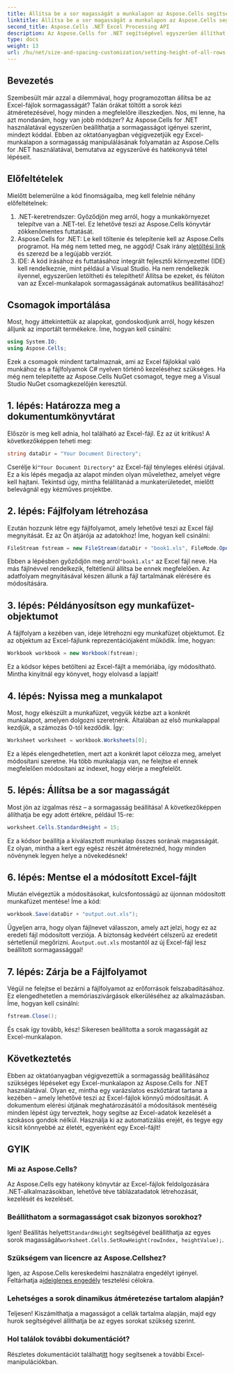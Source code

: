 ```yaml
---
title: Állítsa be a sor magasságát a munkalapon az Aspose.Cells segítségével .NET-hez
linktitle: Állítsa be a sor magasságát a munkalapon az Aspose.Cells segítségével .NET-hez
second_title: Aspose.Cells .NET Excel Processing API
description: Az Aspose.Cells for .NET segítségével egyszerűen állíthat be sormagasságot az Excel munkalapokon. Kövesse átfogó útmutatónkat a lépésenkénti utasításokért.
type: docs
weight: 13
url: /hu/net/size-and-spacing-customization/setting-height-of-all-rows-in-worksheet/
---
```

## Bevezetés
Szembesült már azzal a dilemmával, hogy programozottan állítsa be az Excel-fájlok sormagasságát? Talán órákat töltött a sorok kézi átméretezésével, hogy minden a megfelelőre illeszkedjen. Nos, mi lenne, ha azt mondanám, hogy van jobb módszer? Az Aspose.Cells for .NET használatával egyszerűen beállíthatja a sormagasságot igényei szerint, mindezt kóddal. Ebben az oktatóanyagban végigvezetjük egy Excel-munkalapon a sormagasság manipulálásának folyamatán az Aspose.Cells for .NET használatával, bemutatva az egyszerűvé és hatékonyvá tétel lépéseit.
## Előfeltételek
Mielőtt belemerülne a kód finomságaiba, meg kell felelnie néhány előfeltételnek:
1. .NET-keretrendszer: Győződjön meg arról, hogy a munkakörnyezet telepítve van a .NET-tel. Ez lehetővé teszi az Aspose.Cells könyvtár zökkenőmentes futtatását.
2.  Aspose.Cells for .NET: Le kell töltenie és telepítenie kell az Aspose.Cells programot. Ha még nem tetted meg, ne aggódj! Csak irány a[letöltési link](https://releases.aspose.com/cells/net/) és szerezd be a legújabb verziót.
3. IDE: A kód írásához és futtatásához integrált fejlesztői környezettel (IDE) kell rendelkeznie, mint például a Visual Studio. Ha nem rendelkezik ilyennel, egyszerűen letöltheti és telepítheti!
Állítsa be ezeket, és félúton van az Excel-munkalapok sormagasságának automatikus beállításához!
## Csomagok importálása
Most, hogy áttekintettük az alapokat, gondoskodjunk arról, hogy készen álljunk az importált termékekre. Íme, hogyan kell csinálni:
```csharp
using System.IO;
using Aspose.Cells;
```
Ezek a csomagok mindent tartalmaznak, ami az Excel fájlokkal való munkához és a fájlfolyamok C# nyelven történő kezeléséhez szükséges. Ha még nem telepítette az Aspose.Cells NuGet csomagot, tegye meg a Visual Studio NuGet csomagkezelőjén keresztül.
## 1. lépés: Határozza meg a dokumentumkönyvtárat
Először is meg kell adnia, hol található az Excel-fájl. Ez az út kritikus! A következőképpen teheti meg:
```csharp
string dataDir = "Your Document Directory";
```
 Cserélje ki`"Your Document Directory"` az Excel-fájl tényleges elérési útjával. Ez a kis lépés megadja az alapot minden olyan művelethez, amelyet végre kell hajtani. Tekintsd úgy, mintha felállítanád a munkaterületedet, mielőtt belevágnál egy kézműves projektbe.
## 2. lépés: Fájlfolyam létrehozása
Ezután hozzunk létre egy fájlfolyamot, amely lehetővé teszi az Excel fájl megnyitását. Ez az Ön átjárója az adatokhoz! Íme, hogyan kell csinálni:
```csharp
FileStream fstream = new FileStream(dataDir + "book1.xls", FileMode.Open);
```
 Ebben a lépésben győződjön meg arról`"book1.xls"` az Excel fájl neve. Ha más fájlnévvel rendelkezik, feltétlenül állítsa be ennek megfelelően. Az adatfolyam megnyitásával készen állunk a fájl tartalmának elérésére és módosítására.
## 3. lépés: Példányosítson egy munkafüzet-objektumot
A fájlfolyam a kezében van, ideje létrehozni egy munkafüzet objektumot. Ez az objektum az Excel-fájlunk reprezentációjaként működik. Íme, hogyan:
```csharp
Workbook workbook = new Workbook(fstream);
```
Ez a kódsor képes betölteni az Excel-fájlt a memóriába, így módosítható. Mintha kinyitnál egy könyvet, hogy elolvasd a lapjait!
## 4. lépés: Nyissa meg a munkalapot
Most, hogy elkészült a munkafüzet, vegyük kézbe azt a konkrét munkalapot, amelyen dolgozni szeretnénk. Általában az első munkalappal kezdjük, a számozás 0-tól kezdődik. Így:
```csharp
Worksheet worksheet = workbook.Worksheets[0];
```
Ez a lépés elengedhetetlen, mert azt a konkrét lapot célozza meg, amelyet módosítani szeretne. Ha több munkalapja van, ne felejtse el ennek megfelelően módosítani az indexet, hogy elérje a megfelelőt.
## 5. lépés: Állítsa be a sor magasságát
Most jön az izgalmas rész – a sormagasság beállítása! A következőképpen állíthatja be egy adott értékre, például 15-re:
```csharp
worksheet.Cells.StandardHeight = 15;
```
Ez a kódsor beállítja a kiválasztott munkalap összes sorának magasságát. Ez olyan, mintha a kert egy egész részét átméreteznéd, hogy minden növénynek legyen helye a növekedésnek!
## 6. lépés: Mentse el a módosított Excel-fájlt
Miután elvégeztük a módosításokat, kulcsfontosságú az újonnan módosított munkafüzet mentése! Íme a kód:
```csharp
workbook.Save(dataDir + "output.out.xls");
```
 Ügyeljen arra, hogy olyan fájlnevet válasszon, amely azt jelzi, hogy ez az eredeti fájl módosított verziója. A biztonság kedvéért célszerű az eredetit sértetlenül megőrizni. A`output.out.xls` mostantól az új Excel-fájl lesz beállított sormagassággal!
## 7. lépés: Zárja be a Fájlfolyamot
Végül ne felejtse el bezárni a fájlfolyamot az erőforrások felszabadításához. Ez elengedhetetlen a memóriaszivárgások elkerüléséhez az alkalmazásban. Íme, hogyan kell csinálni:
```csharp
fstream.Close();
```
És csak így tovább, kész! Sikeresen beállította a sorok magasságát az Excel-munkalapon.
## Következtetés
Ebben az oktatóanyagban végigvezettük a sormagasság beállításához szükséges lépéseket egy Excel-munkalapon az Aspose.Cells for .NET használatával. Olyan ez, mintha egy varázslatos eszköztárat tartana a kezében – amely lehetővé teszi az Excel-fájlok könnyű módosítását. A dokumentum elérési útjának meghatározásától a módosítások mentéséig minden lépést úgy terveztek, hogy segítse az Excel-adatok kezelését a szokásos gondok nélkül. Használja ki az automatizálás erejét, és tegye egy kicsit könnyebbé az életét, egyenként egy Excel-fájlt!
## GYIK
### Mi az Aspose.Cells?
Az Aspose.Cells egy hatékony könyvtár az Excel-fájlok feldolgozására .NET-alkalmazásokban, lehetővé téve táblázatadatok létrehozását, kezelését és kezelését.
### Beállíthatom a sormagasságot csak bizonyos sorokhoz?
 Igen! Beállítás helyett`StandardHeight` segítségével beállíthatja az egyes sorok magasságát`worksheet.Cells.SetRowHeight(rowIndex, heightValue);`.
### Szükségem van licencre az Aspose.Cellshez?
 Igen, az Aspose.Cells kereskedelmi használatra engedélyt igényel. Feltárhatja a[ideiglenes engedély](https://purchase.aspose.com/temporary-license/) tesztelési célokra.
### Lehetséges a sorok dinamikus átméretezése tartalom alapján?
Teljesen! Kiszámíthatja a magasságot a cellák tartalma alapján, majd egy hurok segítségével állíthatja be az egyes sorokat szükség szerint.
### Hol találok további dokumentációt?
 Részletes dokumentációt találhat[itt](https://reference.aspose.com/cells/net/) hogy segítsenek a további Excel-manipulációkban.